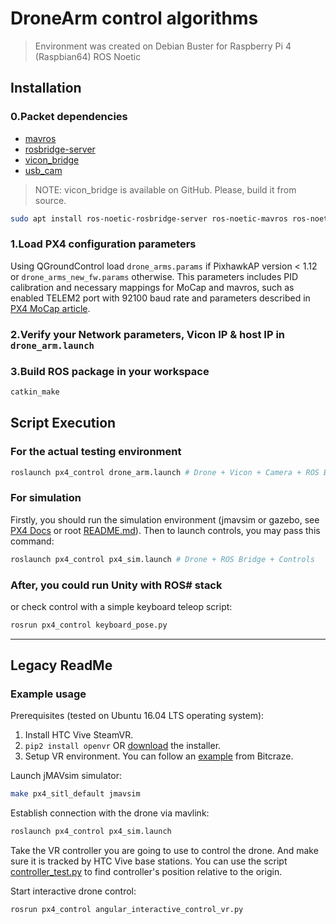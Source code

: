 # DroneArm control algorithms

> Environment was created on Debian Buster for Raspberry Pi 4 (Raspbian64)
> ROS Noetic

## Installation

### 0.Packet dependencies

- [mavros](https://docs.px4.io/master/en/ros/mavros_installation.html)
- [rosbridge-server](https://github.com/RobotWebTools/rosbridge_suite/tree/ros1)
- [vicon_bridge](https://github.com/ethz-asl/vicon_bridge)
- [usb_cam](https://github.com/ros-drivers/usb_cam)

> NOTE: vicon_bridge is available on GitHub. Please, build it from source.

```bash
sudo apt install ros-noetic-rosbridge-server ros-noetic-mavros ros-noetic-mavros-extras ros-noetic-usb-cam
```

### 1.Load PX4 configuration parameters

Using QGroundControl load `drone_arms.params` if PixhawkAP version < 1.12 or `drone_arms_new_fw.params` otherwise. This parameters includes PID calibration and necessary mappings for MoCap and mavros,
such as enabled TELEM2 port with 92100 baud rate and parameters described in [PX4 MoCap article](https://docs.px4.io/master/en/ros/external_position_estimation.html).

### 2.Verify your Network parameters, Vicon IP & host IP in `drone_arm.launch`

### 3.Build ROS package in your workspace

```bash
catkin_make
```

## Script Execution

### For the actual testing environment

```bash
roslaunch px4_control drone_arm.launch # Drone + Vicon + Camera + ROS Bridge + Controls 
```

### For simulation

Firstly, you should run the simulation environment (jmavsim or gazebo, see [PX4 Docs](https://docs.px4.io/master/en/simulation/) or root [README.md](../../README.md)). Then to launch controls, you may pass this command:

```bash
roslaunch px4_control px4_sim.launch # Drone + ROS Bridge + Controls 
```

### After, you could run Unity with ROS# stack

or check control with a simple keyboard teleop script:

```bash
rosrun px4_control keyboard_pose.py
```

---

## Legacy ReadMe

### Example usage

Prerequisites (tested on Ubuntu 16.04 LTS operating system):

1. Install HTC Vive SteamVR.
2. ```pip2 install openvr``` OR [download](https://github.com/cmbruns/pyopenvr/releases) the installer.
3. Setup VR environment. You can follow an [example](https://wiki.bitcraze.io/doc:lighthouse:setup) from Bitcraze.

Launch jMAVsim simulator:

```bash
make px4_sitl_default jmavsim
```

Establish connection with the drone via mavlink:

```bash
roslaunch px4_control px4_sim.launch
```

Take the VR controller you are going to use to control the drone.
And make sure it is tracked by HTC Vive base stations. You can use the script
[controller_test.py](https://github.com/RuslanAgishev/px4_control/blob/master/scripts/drone_arm/controller_test.py)
to find controller's position relative to the origin.

Start interactive drone control:

```bash
rosrun px4_control angular_interactive_control_vr.py
```
